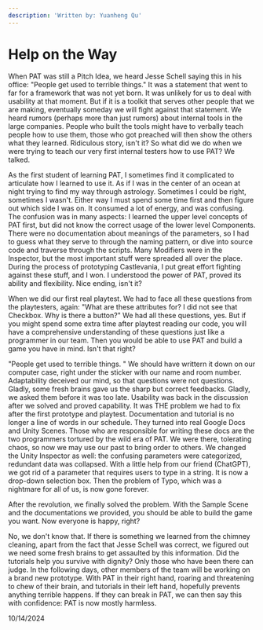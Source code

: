 ```yaml
---
description: 'Written by: Yuanheng Qu'
---
```


# Help on the Way

When PAT was still a Pitch Idea, we heard Jesse Schell saying this in his office: "People get used to terrible things." It was a statement that went to far for a framework that was not yet born. It was unlikely for us to deal with usability at that moment. But if it is a toolkit that serves other people that we are making, eventually someday we will fight against that statement. We heard rumors (perhaps more than just rumors) about internal tools in the large companies. People who built the tools might have to verbally teach people how to use them, those who got preached will then show the others what they learned. Ridiculous story, isn't it? So what did we do when we were trying to teach our very first internal testers how to use PAT? We talked.

As the first student of learning PAT, I sometimes find it complicated to articulate how I learned to use it. As if I was in the center of an ocean at night trying to find my way through astrology. Sometimes I could be right, sometimes I wasn't. Either way I must spend some time first and then figure out which side I was on. It consumed a lot of energy, and was confusing. The confusion was in many aspects: I learned the upper level concepts of PAT first, but did not know the correct usage of the lower level Components. There were no documentation about meanings of the parameters, so I had to guess what they serve to through the naming pattern, or dive into source code and traverse through the scripts. Many Modifiers were in the Inspector, but the most important stuff were spreaded all over the place. During the process of prototyping Castlevania, I put great effort fighting against these stuff, and I won. I understood the power of PAT, proved its ability and flexibility. Nice ending, isn't it?

When we did our first real playtest. We had to face all these questions from the playtesters, again: "What are these attributes for? I did not see that Checkbox. Why is there a button?" We had all these questions, yes. But if you might spend some extra time after playtest reading our code, you will have a comprehensive understanding of these questions just like a programmer in our team. Then you would be able to use PAT and build a game you have in mind. Isn't that right?

"People get used to terrible things. " We should have writtern it down on our computer case, right under the sticker with our name and room number. Adaptability deceived our mind, so that questions were not questions. Gladly, some fresh brains gave us the sharp but correct feedbacks. Gladly, we asked them before it was too late. Usability was back in the discussion after we solved and proved capability. It was THE problem we had to fix after the first prototype and playtest. Documentation and tutorial is no longer a line of words in our schedule. They turned into real Google Docs and Unity Scenes. Those who are responsible for writing these docs are the two programmers tortured by the wild era of PAT. We were there, tolerating chaos, so now we may use our past to bring order to others. We changed the Unity Inspector as well: the confusing parameters were categorized, redundant data was collapsed. With a little help from our friend (ChatGPT), we got rid of a parameter that requires users to type in a string. It is now a drop-down selection box. Then the problem of Typo, which was a nightmare for all of us, is now gone forever.

After the revolution, we finally solved the problem. With the Sample Scene and the documentations we provided, you should be able to build the game you want. Now everyone is happy, right?

No, we don't know that. If there is something we learned from the chimney cleaning, apart from the fact that Jesse Schell was correct, we figured out we need some fresh brains to get assaulted by this information. Did the tutorials help you survive with dignity? Only those who have been there can judge. In the following days, other members of the team will be working on a brand new prototype. With PAT in their right hand, roaring and threatening to chew of their brain, and tutorials in their left hand, hopefully prevents anything terrible happens. If they can break in PAT, we can then say this with confidence: PAT is now mostly harmless.



10/14/2024
